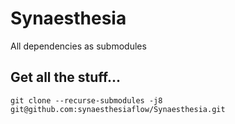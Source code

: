 # Synaesthesia
All dependencies as submodules

## Get all the stuff...
    git clone --recurse-submodules -j8  git@github.com:synaesthesiaflow/Synaesthesia.git